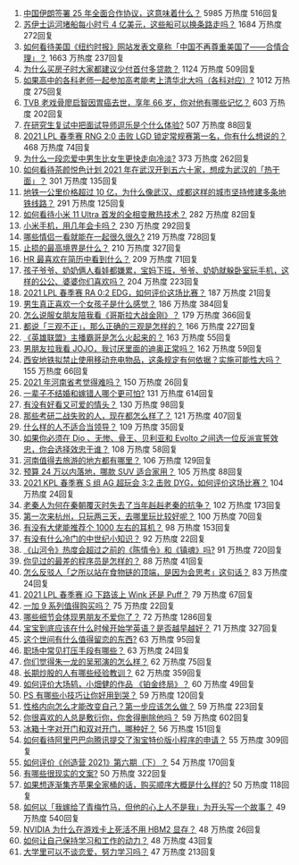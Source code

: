 1. [中国伊朗签署 25 年全面合作协议，这意味着什么？](https://www.zhihu.com/question/409693519) 5985 万热度 516回复
1. [苏伊士运河堵船每小时亏 4 亿美元，这些船可以换条路走吗？](https://www.zhihu.com/question/451374598) 1684 万热度 272回复
1. [如何看待美国《纽约时报》网站发表文章称「中国不再尊重美国了——合情合理」？](https://www.zhihu.com/question/451365867) 1663 万热度 237回复
1. [为什么买房子时大家都建议少付首付多贷款？](https://www.zhihu.com/question/311795004) 1124 万热度 509回复
1. [如果高中的各科老师一起参加高考能考上清华北大吗（各科对应）?](https://www.zhihu.com/question/443860742) 1012 万热度 275回复
1. [TVB 老戏骨廖启智因胃癌去世，享年 66 岁，你对他有哪些记忆？](https://www.zhihu.com/question/451752991) 603 万热度 202回复
1. [在研究生复试中把面试导师逗乐是个什么体验?](https://www.zhihu.com/question/396341774) 507 万热度 88回复
1. [2021 LPL 春季赛 RNG 2:0 击败 LGD 锁定常规赛第一名，你有什么想说的？](https://www.zhihu.com/question/451698265) 468 万热度 74回复
1. [为什么一段恋爱中男生比女生更快走向冷淡?](https://www.zhihu.com/question/326961459) 373 万热度 262回复
1. [如何看待茶颜悦色计划 2021 年在武汉开到五六十家，想成为武汉的「热干面」？](https://www.zhihu.com/question/450969181) 301 万热度 135回复
1. [地铁一公里价格超过 10 亿，为什么像武汉、成都这样的城市坚持修建多条地铁线路？](https://www.zhihu.com/question/444999502) 291 万热度 125回复
1. [如何看待小米 11 Ultra 首发的全相变散热技术？](https://www.zhihu.com/question/451513407) 282 万热度 82回复
1. [小米手机，用几年会卡吗？](https://www.zhihu.com/question/62116760) 230 万热度 292回复
1. [哪些情侣一看就能在一起很久很久?](https://www.zhihu.com/question/309398217) 219 万热度 728回复
1. [止损的最高境界是什么？](https://www.zhihu.com/question/437233633) 210 万热度 327回复
1. [HR 最喜欢在简历中看到什么？](https://www.zhihu.com/question/445632412) 209 万热度 71回复
1. [孩子爷爷、奶奶俩人看娃都嫌累，宝妈下班，爷爷、奶奶就躲卧室玩手机，这样的公公、婆婆你们喜欢吗？](https://www.zhihu.com/question/448152806) 204 万热度 223回复
1. [2021 LPL 春季赛 RA 0:2 EDG，如何评价这场比赛？](https://www.zhihu.com/question/451724909) 187 万热度 21回复
1. [男生真正喜欢一个女孩子是什么感觉？](https://www.zhihu.com/question/445557705) 186 万热度 384回复
1. [怎么说服女朋友陪我看《哥斯拉大战金刚》？](https://www.zhihu.com/question/451275346) 179 万热度 366回复
1. [都说「三观不正」，那么正确的三观是怎样的？](https://www.zhihu.com/question/22782977) 166 万热度 227回复
1. [《英雄联盟》主播霸哥是怎么火起来的？](https://www.zhihu.com/question/370861166) 163 万热度 55回复
1. [男朋友拉我看 JOJO，我讨厌里面的迪奥正常吗？](https://www.zhihu.com/question/451447468) 162 万热度 59回复
1. [西安地铁拟禁止使用移动充电物品，这条规定有何依据？实施可能性大吗？](https://www.zhihu.com/question/451641050) 155 万热度 66回复
1. [2021 年河南省考觉得难吗？](https://www.zhihu.com/question/451489685) 150 万热度 26回复
1. [一辈子不结婚和嫁错人哪个更可怕?](https://www.zhihu.com/question/449412932) 131 万热度 614回复
1. [有没有好看又可爱的情头？](https://www.zhihu.com/question/438709941) 130 万热度 98回复
1. [那些考研二战失败的人，现在都怎么样了？](https://www.zhihu.com/question/349516833) 121 万热度 407回复
1. [什么样的人不适合当领导？](https://www.zhihu.com/question/324628127) 109 万热度 35回复
1. [如果你必须在 Dio 、无惨、骨王、贝利亚和 Evolto 之间选一位反派宣誓效忠，你会选择效忠于谁？](https://www.zhihu.com/question/451222027) 108 万热度 58回复
1. [河南值得去旅游的地方都有哪里？](https://www.zhihu.com/question/38192797) 106 万热度 129回复
1. [预算 24 万以内落地，哪款 SUV 适合家用？](https://www.zhihu.com/question/446107599) 105 万热度 88回复
1. [2021 KPL 春季赛 S 组 AG 超玩会 3:2 击败 DYG，如何评价这场比赛？](https://www.zhihu.com/question/451582279) 104 万热度 24回复
1. [老秦人为何在秦朝覆灭时失去了当年赳赳老秦的抗争？](https://www.zhihu.com/question/23376439) 102 万热度 173回复
1. [第一次来杭州，只玩两三天，去哪里玩比较好呢？](https://www.zhihu.com/question/35834287) 100 万热度 70回复
1. [有没有大佬能推荐个 1000 左右的耳机？](https://www.zhihu.com/question/407778445) 98 万热度 153回复
1. [有没有什么冷门的中世纪小知识？](https://www.zhihu.com/question/359347639) 92 万热度 22回复
1. [《山河令》热度会超过之前的《陈情令》和《镇魂》吗?](https://www.zhihu.com/question/446176210) 91 万热度 720回复
1. [你见过的最差的程序员是怎样的？](https://www.zhihu.com/question/31236086) 88 万热度 41回复
1. [怎么反驳人「之所以站在食物链的顶端，是因为会思考」这句话？](https://www.zhihu.com/question/450106176) 83 万热度 24回复
1. [2021 LPL 春季赛 iG 下路该上 Wink 还是 Puff？](https://www.zhihu.com/question/449251830) 79 万热度 67回复
1. [一加 9 系列值得购买吗？](https://www.zhihu.com/question/451004441) 75 万热度 22回复
1. [哪些细节会体现男朋友不爱你了？](https://www.zhihu.com/question/265618616) 72 万热度 1286回复
1. [宝宝到底应该在什么时候开始学英语？是否越早越好？](https://www.zhihu.com/question/34004949) 71 万热度 327回复
1. [这个世间有什么值得留恋的东西?](https://www.zhihu.com/question/451306737) 63 万热度 95回复
1. [职场中常见打压手段有哪些？](https://www.zhihu.com/question/450441377) 63 万热度 24回复
1. [你们觉得朱一龙的吴邪演的怎么样？](https://www.zhihu.com/question/410444021) 62 万热度 75回复
1. [长期炒股的人有哪些经验教训？](https://www.zhihu.com/question/30083453) 62 万热度 359回复
1. [如何评价大场鸫，小畑健的作品 《铂金终局》？](https://www.zhihu.com/question/37038155) 60 万热度 49回复
1. [PS 有哪些小技巧让你好用到哭？](https://www.zhihu.com/question/328895616) 59 万热度 120回复
1. [性格内向怎么才能改变自己？第一步应该怎么做？](https://www.zhihu.com/question/448749925) 59 万热度 223回复
1. [你很喜欢的人总是敷衍你，你舍得删除他吗？](https://www.zhihu.com/question/449197265) 59 万热度 602回复
1. [冰箱十字对开门和双对开门，哪种好？](https://www.zhihu.com/question/35941998) 56 万热度 151回复
1. [如何看待阿里巴巴向腾讯提交了淘宝特价版小程序的申请？](https://www.zhihu.com/question/451187459) 55 万热度 309回复
1. [如何评价《创造营 2021》第六期（下）？](https://www.zhihu.com/question/451720874) 54 万热度 170回复
1. [有哪些很现实的文案?](https://www.zhihu.com/question/442646647) 50 万热度 322回复
1. [如果想逐渐集齐苹果全家桶的话，购买顺序大概是什么样的?](https://www.zhihu.com/question/450760018) 50 万热度 118回复
1. [如何以「我嫁给了青梅竹马，但他的心上人不是我」为开头写一个故事？](https://www.zhihu.com/question/404865038) 49 万热度 540回复
1. [NVIDIA 为什么在游戏卡上死活不用 HBM2 显存？](https://www.zhihu.com/question/422438453) 48 万热度 26回复
1. [如何让自己保持学习和工作的动力？](https://www.zhihu.com/question/450119228) 48 万热度 43回复
1. [大学里可以不谈恋爱，努力学习吗？](https://www.zhihu.com/question/450462623) 47 万热度 213回复